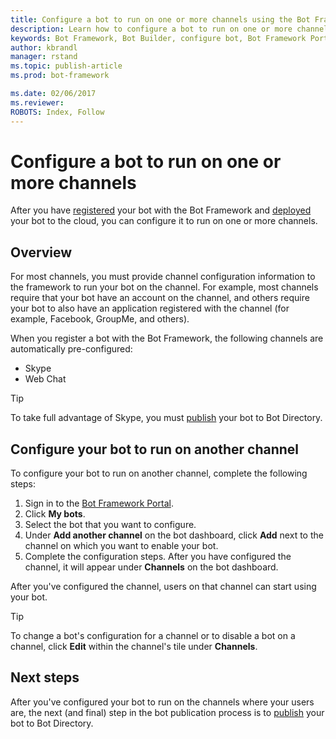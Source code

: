 ```yaml
---
title: Configure a bot to run on one or more channels using the Bot Framework Portal | Microsoft Docs
description: Learn how to configure a bot to run on one or more channels by using the Bot Framework Portal.
keywords: Bot Framework, Bot Builder, configure bot, Bot Framework Portal, channel, configure
author: kbrandl
manager: rstand
ms.topic: publish-article
ms.prod: bot-framework

ms.date: 02/06/2017
ms.reviewer:
ROBOTS: Index, Follow
---
```


# Configure a bot to run on one or more channels

After you have [registered](~/portal-register-bot.md) your bot with the Bot Framework and [deployed](~/publish-bot-overview.md) your bot to the cloud, 
you can configure it to run on one or more channels. 

## Overview
For most channels, you must provide channel configuration information to the framework to run your bot on the channel. 
For example, most channels require that your bot have an account on the channel, and others require your bot to 
also have an application registered with the channel (for example, Facebook, GroupMe, and others).

When you register a bot with the Bot Framework, the following channels are automatically pre-configured:

- Skype
- Web Chat

> [!TIP]
> To take full advantage of Skype, you must [publish](~/portal-submit-bot-directory.md) your bot to Bot Directory.

## Configure your bot to run on another channel

To configure your bot to run on another channel, complete the following steps:

1. Sign in to the <a href="https://dev.botframework.com" target="_blank">Bot Framework Portal</a>.
2. Click **My bots**. 
3. Select the bot that you want to configure.
4. Under **Add another channel** on the bot dashboard, click **Add** next to the channel on which you want to enable your bot.
5. Complete the configuration steps. After you have configured the channel, it will appear under **Channels** on the bot dashboard. 

After you've configured the channel, users on that channel can start using your bot.

> [!TIP]
> To change a bot's configuration for a channel or to disable a bot on a channel, click **Edit** within the channel's tile under **Channels**. 

## Next steps

After you've configured your bot to run on the channels where your users are, the next (and final) step in the bot publication process is to [publish](~/portal-submit-bot-directory.md) your bot to Bot Directory. 





